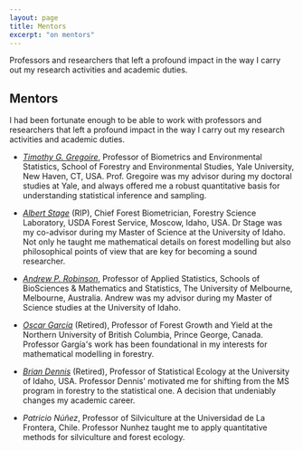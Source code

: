 ```yaml
---
layout: page
title: Mentors
excerpt: "on mentors"
---
```


Professors and researchers that left a profound impact in the way I carry out my research activities and academic duties. 

## Mentors

I had been fortunate enough to be able to work with professors and researchers that left a profound impact in the way I carry out my
research activities and academic duties.


* *[Timothy G. Gregoire](https://environment.yale.edu/profile/gregoire/)*, Professor of Biometrics and Environmental Statistics, School of Forestry and Environmental Studies, Yale University, New Haven, CT, USA. Prof. Gregoire was my advisor during my doctoral studies at Yale, and always offered me a robust quantitative basis for understanding statistical inference and sampling. 

* *[Albert Stage](http://www.john-bell-associates.com/itp/itpstage.htm)* (RIP), Chief Forest Biometrician, Forestry Science Laboratory, USDA Forest Service, Moscow, Idaho, USA. Dr Stage was my co-advisor during my Master of Science at the University of Idaho. Not only he taught me mathematical details on forest modelling but also philosophical points of view that are key for becoming a sound researcher.

* *[Andrew P. Robinson](https://researchers.ms.unimelb.edu.au/~apro@unimelb/)*, Professor of Applied Statistics, Schools of BioSciences & Mathematics and Statistics, The University of Melbourne, Melbourne, Australia. Andrew was my advisor during my Master of Science studies at the University of Idaho. 

* *[Oscar García](https://www.researchgate.net/profile/Oscar_Garcia30)* (Retired), Professor of Forest Growth and Yield at the Northern University of British Columbia, Prince George, Canada. Professor Gargía's work has been foundational in my interests for mathematical modelling in forestry. 

* *[Brian Dennis](https://www.uidaho.edu/cnr/faculty/dennis)* (Retired), Professor of Statistical Ecology at the University of Idaho, USA. Professor Dennis' motivated me for shifting from the MS program in forestry to the statistical one. A decision that undeniably changes my academic career.

* *Patricio Núñez*, Professor of Silviculture at the Universidad de La Frontera, Chile. Professor Nunhez taught me to apply quantitative
 methods for silviculture and forest ecology.

<!-- ### Footer
http://www.john-bell-associates.com/itp/itpstage.htm
https://www.researchgate.net/scientific-contributions/28298976-Albert-R-Stage
Last updated: August 2020 -->
